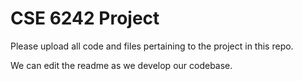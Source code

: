 # CSE 6242 Project

Please upload all code and files pertaining to the project in this repo.

We can edit the readme as we develop our codebase.

